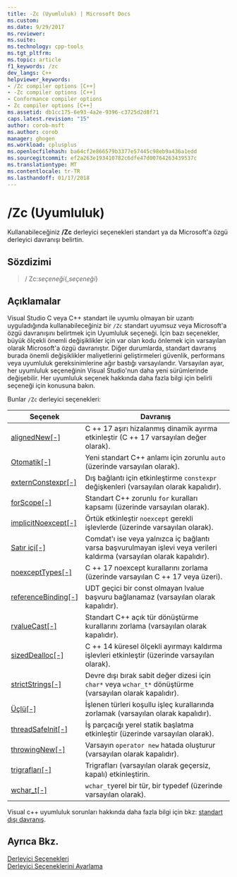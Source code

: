 ```yaml
---
title: -Zc (Uyumluluk) | Microsoft Docs
ms.custom: 
ms.date: 9/29/2017
ms.reviewer: 
ms.suite: 
ms.technology: cpp-tools
ms.tgt_pltfrm: 
ms.topic: article
f1_keywords: /zc
dev_langs: C++
helpviewer_keywords:
- /Zc compiler options [C++]
- -Zc compiler options [C++]
- Conformance compiler options
- Zc compiler options [C++]
ms.assetid: db1cc175-6e93-4a2e-9396-c3725d2d8f71
caps.latest.revision: "15"
author: corob-msft
ms.author: corob
manager: ghogen
ms.workload: cplusplus
ms.openlocfilehash: ba64cf2e866579b3377e57445c98eb9a436a1edd
ms.sourcegitcommit: ef2a263e193410782c6dfe47d00764263439537c
ms.translationtype: MT
ms.contentlocale: tr-TR
ms.lasthandoff: 01/17/2018
---
```

# <a name="zc-conformance"></a>/Zc (Uyumluluk)

Kullanabileceğiniz **/Zc** derleyici seçenekleri standart ya da Microsoft'a özgü derleyici davranışı belirtin.

## <a name="syntax"></a>Sözdizimi

> / Zc:_seçeneği_{,_seçeneği_}

## <a name="remarks"></a>Açıklamalar

Visual Studio C veya C++ standart ile uyumlu olmayan bir uzantı uyguladığında kullanabileceğiniz bir `/Zc` standart uyumsuz veya Microsoft'a özgü davranışını belirtmek için Uyumluluk seçeneği. İçin bazı seçenekler, büyük ölçekli önemli değişiklikler için var olan kodu önlemek için varsayılan olarak Microsoft'a özgü davranıştır. Diğer durumlarda, standart davranış burada önemli değişiklikler maliyetlerini geliştirmeleri güvenlik, performans veya uyumluluk gereksinimlerine ağır bastığı varsayılandır. Varsayılan ayar, her uyumluluk seçeneğinin Visual Studio'nun daha yeni sürümlerinde değişebilir. Her uyumluluk seçenek hakkında daha fazla bilgi için belirli seçeneği için konusuna bakın.

Bunlar `/Zc` derleyici seçenekleri:

|Seçenek|Davranış|
|---|---|
|[alignedNew\[-\]](zc-alignednew.md)|C ++ 17 aşırı hizalanmış dinamik ayırma etkinleştir (C ++ 17 varsayılan değer olarak).|
|[Otomatik\[-\]](zc-auto-deduce-variable-type.md)|Yeni standart C++ anlamı için zorunlu `auto` (üzerinde varsayılan olarak).|
|[externConstexpr\[-\]](zc-externconstexpr.md)|Dış bağlantı için etkinleştirme `constexpr` değişkenleri (varsayılan olarak kapalıdır).|
|[forScope\[-\]](zc-forscope-force-conformance-in-for-loop-scope.md)|Standart C++ zorunlu `for` kuralları kapsamı (üzerinde varsayılan olarak).|
|[implicitNoexcept\[-\]](zc-implicitnoexcept-implicit-exception-specifiers.md)|Örtük etkinleştir `noexcept` gerekli işlevlerde (üzerinde varsayılan olarak).|
|[Satır içi\[-\]](zc-inline-remove-unreferenced-comdat.md)|Comdat'ı ise veya yalnızca iç bağlantı varsa başvurulmayan işlevi veya verileri kaldırma (varsayılan olarak kapalıdır).|
|[noexceptTypes\[-\]](zc-noexcepttypes.md)|C ++ 17 noexcept kurallarını zorlama (üzerinde varsayılan C ++ 17 veya üzeri).|
|[referenceBinding\[-\]](zc-referencebinding-enforce-reference-binding-rules.md)|UDT geçici bir const olmayan lvalue başvuru bağlanamaz (varsayılan olarak kapalıdır).|
|[rvalueCast\[-\]](zc-rvaluecast-enforce-type-conversion-rules.md)|Standart C++ açık tür dönüştürme kurallarını zorlama (varsayılan olarak kapalıdır).|
|[sizedDealloc\[-\]](zc-sizeddealloc-enable-global-sized-dealloc-functions.md)|C ++ 14 küresel ölçekli ayırmayı kaldırma işlevleri etkinleştir (üzerinde varsayılan olarak).|
|[strictStrings\[-\]](zc-strictstrings-disable-string-literal-type-conversion.md)|Devre dışı bırak sabit değer dizesi için `char*` veya `wchar_t*` dönüştürme (varsayılan olarak kapalıdır).|
|[Üçlü\[-\]](zc-ternary.md)|İşlenen türleri koşullu işleç kurallarında zorlamak (varsayılan olarak kapalıdır).|
|[threadSafeInit\[-\]](zc-threadsafeinit-thread-safe-local-static-initialization.md)|İş parçacığı yerel statik başlatma etkinleştir (üzerinde varsayılan olarak).|
|[throwingNew\[-\]](zc-throwingnew-assume-operator-new-throws.md)|Varsayın `operator new` hatada oluşturur (varsayılan olarak kapalıdır).|
|[trigrafları\[-\]](zc-trigraphs-trigraphs-substitution.md)|Trigrafları (varsayılan olarak geçersiz, kapalı) etkinleştirin.|
|[wchar_t\[-\]](zc-wchar-t-wchar-t-is-native-type.md)|`wchar_t`yerel bir tür, bir typedef (üzerinde varsayılan olarak).|

Visual c++ uyumluluk sorunları hakkında daha fazla bilgi için bkz: [standart dışı davranış](../../cpp/nonstandard-behavior.md).

## <a name="see-also"></a>Ayrıca Bkz.

[Derleyici Seçenekleri](compiler-options.md)  
[Derleyici Seçeneklerini Ayarlama](setting-compiler-options.md)
